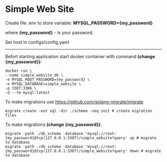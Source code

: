 # Simple Web Site

Create file .env to store variable: <b>MYSQL_PASSWORD={my_password}</b>

where <b>{my_password}</b> - is your password.

Set host in configs/config.yaml

***
Befort starting application start docker container with command <b>(change {my_password})</b>:
```shell
docker run \
--name simple_website_db \
-e MYSQL_ROOT_PASSWORD={my_password} \
-e MYSQL_DATABASE=simple_website \
-p 3307:3306 \
-d --rm mysql:latest
```

To make migrations use https://github.com/golang-migrate/migrate
```shell
migrate create -ext sql -dir ./schema -seq init # create migration files
```

To make migrations <b>(change {my_password})</b>:
```shell
migrate -path ./db_schema -database 'mysql://root:{my_password}@tcp(127.0.0.1:3307)/simple_website?query' up # migrate to database
migrate -path ./db_schema -database 'mysql://root:{my_password}@tcp(127.0.0.1:3307)/simple_website?query' down # migrate to database
```
